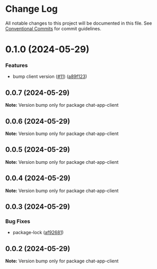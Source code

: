 # Change Log

All notable changes to this project will be documented in this file.
See [Conventional Commits](https://conventionalcommits.org) for commit guidelines.

# 0.1.0 (2024-05-29)


### Features

* bump client version ([#11](https://github.com/itaygoz/chat-app/issues/11)) ([a89f123](https://github.com/itaygoz/chat-app/commit/a89f1239d1785025b8bec7c70687959175ca47e1))





## 0.0.7 (2024-05-29)

**Note:** Version bump only for package chat-app-client





## 0.0.6 (2024-05-29)

**Note:** Version bump only for package chat-app-client





## 0.0.5 (2024-05-29)

**Note:** Version bump only for package chat-app-client





## 0.0.4 (2024-05-29)

**Note:** Version bump only for package chat-app-client





## 0.0.3 (2024-05-29)


### Bug Fixes

* package-lock ([af92681](https://github.com/itaygoz/chat-app/commit/af92681262baf1ffebf4b4f3e256c72343b3a274))





## 0.0.2 (2024-05-29)

**Note:** Version bump only for package chat-app-client
